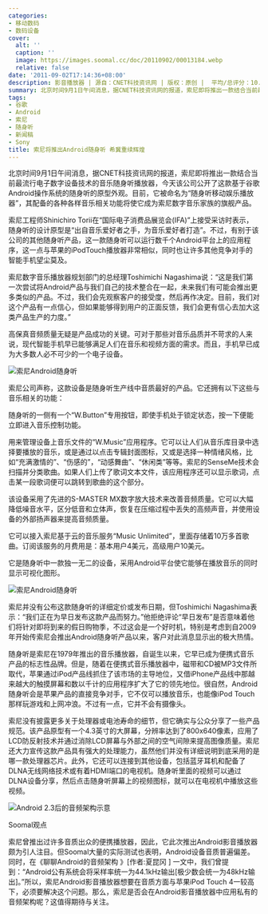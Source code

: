 ```yaml
---
categories:
- 移动数码
- 数码设备
cover:
  alt: ''
  caption: ''
  image: https://images.soomal.cc/doc/20110902/00013184.webp
  relative: false
date: '2011-09-02T17:14:36+08:00'
description: 影音播放器 | 源自：CNET科技资讯网 | 版权：原创 |  平均/总评分：10.00/10
summary: 北京时间9月1日午间消息，据CNET科技资讯网的报道，索尼即将推出一款结合当前最流行电子数字设备技术的音乐随身听播放器，今天该公司公开了这款基于谷歌Android操作系统的随身听的原型外观。目前，它被命名为“随身听移动娱乐播放器”，其配备的各种各样音乐相关功能将使它成为索尼数字音乐家族的旗舰产品。……
tags:
- 谷歌
- Android
- 索尼
- 随身听
- 新闻稿
- Sony
title: 索尼将推出Android随身听 希冀重续辉煌
---
```


北京时间9月1日午间消息，据CNET科技资讯网的报道，索尼即将推出一款结合当前最流行电子数字设备技术的音乐随身听播放器，今天该公司公开了这款基于谷歌Android操作系统的随身听的原型外观。目前，它被命名为“随身听移动娱乐播放器”，其配备的各种各样音乐相关功能将使它成为索尼数字音乐家族的旗舰产品。



索尼工程师Shinichiro Torii在“国际电子消费品展览会(IFA)”上接受采访时表示，随身听的设计原型是“出自音乐爱好者之手，为音乐爱好者打造”。不过，有别于该公司的其他随身听产品，这一款随身听可以运行数千个Android平台上的应用程序，这一点与苹果的iPodTouch播放器非常相似，同时也让许多其他竞争对手的智能手机望尘莫及。



索尼数字音乐播放器规划部门的总经理Toshimichi Nagashima说：“这是我们第一次尝试将Android产品与我们自己的技术整合在一起，未来我们有可能会推出更多类似的产品。不过，我们会先观察客户的接受度，然后再作决定。目前，我们对这个产品有一点信心，但如果能够得到用户的正面反馈，我们会更有信心去加大这类产品生产的力度。”



高保真音频质量无疑是产品成功的关键。可对于那些对音乐品质并不苛求的人来说，现代智能手机早已能够满足人们在音乐和视频方面的需求。而且，手机早已成为大多数人必不可少的一个电子设备。



![索尼Android随身听](https://images.soomal.cc/doc/20110902/00013184.webp)



索尼公司声称，这款设备是随身听生产线中音质最好的产品。它还拥有以下这些与音乐相关的功能：



随身听的一侧有一个“W.Button”专用按钮，即使手机处于锁定状态，按一下便能立即进入音乐控制功能。



用来管理设备上音乐文件的“W.Music”应用程序。它可以让人们从音乐库目录中选择要播放的音乐，或是通过以点击专辑封面图标，又或是选择一种情绪风格，比如“充满激情的”、“伤感的”，“动感舞曲”、“休闲类”等等。索尼的SenseMe技术会扫描并分类歌曲。如果人们上传了歌词文本文件，该应用程序还可以显示歌词，点击某一段歌词便可以跳转到歌曲的这个部分。



该设备采用了先进的S-MASTER MX数字放大技术来改善音频质量。它可以大幅降低噪音水平，区分低音和立体声，恢复在压缩过程中丢失的高频声音，并使用设备的外部扬声器来提高音频质量。



它可以接入索尼基于云的音乐服务“Music Unlimited”，里面存储着10万多首歌曲。订阅该服务的月费用是：基本用户4美元，高级用户10美元。



它是随身听中一款独一无二的设备，采用Android平台使它能够在播放音乐的同时显示可视化图形。



![索尼Android随身听](https://images.soomal.cc/doc/20110902/00013185.webp)



索尼并没有公布这款随身听的详细定价或发布日期，但Toshimichi Nagashima表示：“我们正在为早日发布这款产品而努力。”他拒绝评论“早日发布”是否意味着他们将针对即将到来的假日购物季，不过这会是一个好时机，特别是考虑到自2009年开始传索尼会推出Android随身听产品以来，客户对此消息显示出的极大热情。



随身听是索尼在1979年推出的音乐播放器，自诞生以来，它早已成为便携式音乐产品的标志性品牌。但是，随着在便携式音乐播放器中，磁带和CD被MP3文件所取代，苹果通过iPod产品线抓住了该市场的主导地位，又借iPhone产品线中那越来越大的触摸屏幕和数以千计的应用程序扩大了它的领先地位。很自然，Android随身听会是苹果产品的直接竞争对手，它不仅可以播放音乐，也能像iPod Touch那样玩游戏和上网冲浪。不过有一点，它并不会有摄像头。



索尼没有披露更多关于处理器或电池寿命的细节，但它确实与公众分享了一些产品规范。该产品原型有一个4.3英寸的大屏幕，分辨率达到了800x640像素，应用了LCD防反射技术并通过消除LCD屏幕与外部之间的空气间隙来提高图像质量。索尼还大力宣传这款产品具有强大的处理能力，虽然他们并没有详细说明到底采用的是哪一款处理器芯片。此外，它还可以连接到其他设备，包括蓝牙耳机和配备了DLNA无线网络技术或有着HDMI端口的电视机。随身听里面的视频可以通过DLNA设备分享，然后点击随身听屏幕上的视频图标，就可以在电视机中播放这些视频。



![Android 2.3后的音频架构示意](https://images.soomal.cc/doc/20110524/00011017.webp)



Soomal观点



索尼曾推出过许多音质出众的便携播放器，因此，它此次推出Android影音播放器颇为引人注目。但Soomal大量的实际测试也表明，Android设备音质普遍偏差。同时，在《聊聊Android的音频架构 》[作者:夏昆冈 ]
一文中，我们曾提到：“Android公有系统会将采样率统一为44.1kHz输出[极少数会统一为48kHz输出]。”所以，索尼Android影音播放器想要在音质方面与苹果iPod Touch 4一较高下，必须要解决这个问题。那么，索尼是否会在Android影音播放器中应用私有的音频架构呢？这值得期待与关注。